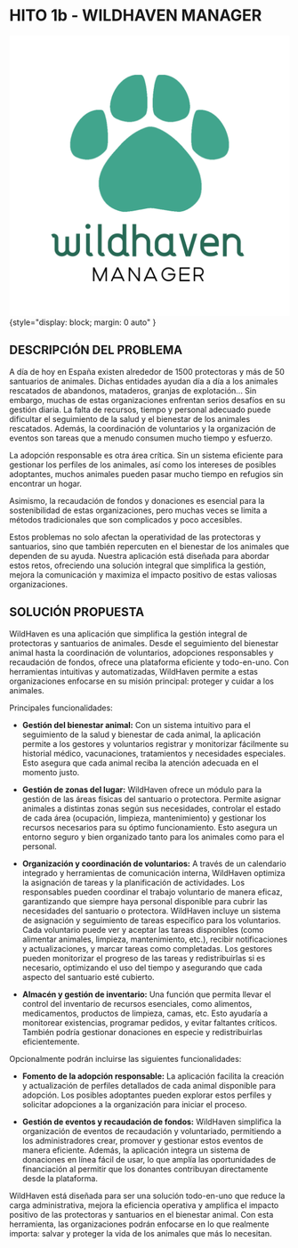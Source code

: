 # HITO 1b - WILDHAVEN MANAGER

![Logo WildHaven](/img/WildHaven.png){style="display: block; margin: 0 auto" }
## DESCRIPCIÓN DEL PROBLEMA
A día de hoy en España existen alrededor de 1500 protectoras y más de 50 santuarios de animales. Dichas entidades ayudan día a día a los animales rescatados de abandonos, mataderos, granjas de explotación...  Sin embargo, muchas de estas organizaciones enfrentan serios desafíos en su gestión diaria. La falta de recursos, tiempo y personal adecuado puede dificultar el seguimiento de la salud y el bienestar de los animales rescatados. Además, la coordinación de voluntarios y la organización de eventos son tareas que a menudo consumen mucho tiempo y esfuerzo.

La adopción responsable es otra área crítica. Sin un sistema eficiente para gestionar los perfiles de los animales, así como los intereses de posibles adoptantes, muchos animales pueden pasar mucho tiempo en refugios sin encontrar un hogar.

Asimismo, la recaudación de fondos y donaciones es esencial para la sostenibilidad de estas organizaciones, pero muchas veces se limita a métodos tradicionales que son complicados y poco accesibles.

Estos problemas no solo afectan la operatividad de las protectoras y santuarios, sino que también repercuten en el bienestar de los animales que dependen de su ayuda. Nuestra aplicación está diseñada para abordar estos retos, ofreciendo una solución integral que simplifica la gestión, mejora la comunicación y maximiza el impacto positivo de estas valiosas organizaciones.

## SOLUCIÓN PROPUESTA
WildHaven es una aplicación que simplifica la gestión integral de protectoras y santuarios de animales. Desde el seguimiento del bienestar animal hasta la coordinación de voluntarios, adopciones responsables y recaudación de fondos, ofrece una plataforma eficiente y todo-en-uno. Con herramientas intuitivas y automatizadas, WildHaven permite a estas organizaciones enfocarse en su misión principal: proteger y cuidar a los animales.

Principales funcionalidades:
- **Gestión del bienestar animal:** Con un sistema intuitivo para el seguimiento de la salud y bienestar de cada animal, la aplicación permite a los gestores y voluntarios registrar y monitorizar fácilmente su historial médico, vacunaciones, tratamientos y necesidades especiales. Esto asegura que cada animal reciba la atención adecuada en el momento justo.

- **Gestión de zonas del lugar:** WildHaven ofrece un módulo para la gestión de las áreas físicas del santuario o protectora. Permite asignar animales a distintas zonas según sus necesidades, controlar el estado de cada área (ocupación, limpieza, mantenimiento) y gestionar los recursos necesarios para su óptimo funcionamiento. Esto asegura un entorno seguro y bien organizado tanto para los animales como para el personal.

- **Organización y coordinación de voluntarios:** A través de un calendario integrado y herramientas de comunicación interna, WildHaven optimiza la asignación de tareas y la planificación de actividades. Los responsables pueden coordinar el trabajo voluntario de manera eficaz, garantizando que siempre haya personal disponible para cubrir las necesidades del santuario o protectora. WildHaven incluye un sistema de asignación y seguimiento de tareas específico para los voluntarios. Cada voluntario puede ver y aceptar las tareas disponibles (como alimentar animales, limpieza, mantenimiento, etc.), recibir notificaciones y actualizaciones, y marcar tareas como completadas. Los gestores pueden monitorizar el progreso de las tareas y redistribuirlas si es necesario, optimizando el uso del tiempo y asegurando que cada aspecto del santuario esté cubierto.

- **Almacén y gestión de inventario:** Una función que permita llevar el control del inventario de recursos esenciales, como alimentos, medicamentos, productos de limpieza, camas, etc. Esto ayudaría a monitorear existencias, programar pedidos, y evitar faltantes críticos. También podría gestionar donaciones en especie y redistribuirlas eficientemente.

Opcionalmente podrán incluirse las siguientes funcionalidades:
- **Fomento de la adopción responsable:** La aplicación facilita la creación y actualización de perfiles detallados de cada animal disponible para adopción. Los posibles adoptantes pueden explorar estos perfiles y solicitar adopciones a la organización para iniciar el proceso.

- **Gestión de eventos y recaudación de fondos:** WildHaven simplifica la organización de eventos de recaudación y voluntariado, permitiendo a los administradores crear, promover y gestionar estos eventos de manera eficiente. Además, la aplicación integra un sistema de donaciones en línea fácil de usar, lo que amplía las oportunidades de financiación al permitir que los donantes contribuyan directamente desde la plataforma.


WildHaven está diseñada para ser una solución todo-en-uno que reduce la carga administrativa, mejora la eficiencia operativa y amplifica el impacto positivo de las protectoras y santuarios en el bienestar animal. Con esta herramienta, las organizaciones podrán enfocarse en lo que realmente importa: salvar y proteger la vida de los animales que más lo necesitan.
